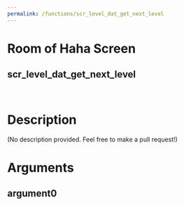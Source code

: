```yaml
---
permalink: /functions/scr_level_dat_get_next_level
---
```

# Room of Haha Screen  
## scr_level_dat_get_next_level  
&nbsp;  
# Description  
(No description provided. Feel free to make a pull request!) 
&nbsp;  
# Arguments
## argument0

&nbsp;  


